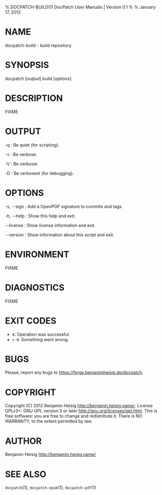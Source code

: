 % DOCPATCH-BUILD(1) DocPatch User Manuals | Version 0.1
%
% January 17, 2012


# NAME

docpatch-build - build repository


# SYNOPSIS

docpatch [*output*] build [*options*]


# DESCRIPTION

FIXME


# OUTPUT

-q
:   Be quiet (for scripting).

-v
:   Be verbose.

-V
:   Be verboser.

-D
:   Be verbosest (for debugging).


# OPTIONS

-s, \--sign
:   Add a OpenPGP signature to commits and tags.

-h, \--help
:   Show this help and exit.

\--license
:   Show license information and exit.

\--version
:   Show information about this script and exit.


# ENVIRONMENT

FIXME


# DIAGNOSTICS

FIXME


# EXIT CODES

* `0`: Operation was successful.
* `> 0`: Something went wrong.


# BUGS

Please, report any bugs to <https://forge.benjaminheisig.de/docpatch>.


# COPYRIGHT

Copyright (C) 2012 Benjamin Heisig <http://benjamin.heisig.name/>. License GPLv3+: GNU GPL version 3 or later <http://gnu.org/licenses/gpl.html>. This is free software: you are free to change and redistribute it. There is NO WARRANTY, to the extent permitted by law.


# AUTHOR

Benjamin Heisig <http://benjamin.heisig.name/>


# SEE ALSO

`docpatch`(1), `docpatch-epub`(1), `docpatch-pdf`(1)
